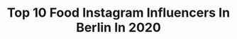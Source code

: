 ---
title: Top 10 Food Instagram Influencers In Berlin In 2020
description: >-
  Find top food Instagram influencers in Berlin in 2020. Most popular hashtags: #berlin #berlinfood #berlinfoodguide #foodie.
platform: Instagram
profiles:
  - username: "josephine.krk"
    fullname: >-
      𝐉𝐎𝐒𝐄𝐏𝐇𝐈𝐍𝐄 𝐊.
    location: "Germany"
    followers: 6675
    engagement: 877
    commentsToLikes: 0.264910
    avatar: "https://scontent-lax3-2.cdninstagram.com/v/t51.2885-19/s320x320/87633106_2886606624761833_8085742458362658816_n.jpg?_nc_ht=scontent-lax3-2.cdninstagram.com&_nc_ohc=CvjhsLa8wB8AX8RWmW1&oh=b29527c30ed1964c85e6edbee10ff6f4&oe=5E9D5374"
    verified: false
    hashtags: "#sun, #beautyprodukte, #flatlay, #flatlaylove"
  - username: "foodistisch"
    fullname: >-
      Berlin Food Traveller 🇩🇪🇻🇳
    location: "Germany"
    followers: 6159
    engagement: 548
    commentsToLikes: 0.159426
    avatar: "https://scontent-lhr8-1.cdninstagram.com/v/t51.2885-19/s320x320/89218704_2778050312314552_733680972226101248_n.jpg?_nc_ht=scontent-lhr8-1.cdninstagram.com&_nc_ohc=SEQualkcXhIAX9MDcdG&oh=c13b023b1b705a4b52a95af508526fdd&oe=5EB983D2"
    verified: false
    hashtags: "#berlinfoodie, #coffeetime, #sushilover, #foodinberlin"
  - username: "healthymealsberlin"
    fullname: >-
      Healthy Meals Berlin
    location: "Germany"
    followers: 53768
    engagement: 657
    commentsToLikes: 0.017323
    avatar: "https://scontent-ams4-1.cdninstagram.com/v/t51.2885-19/s320x320/83049602_763485167474088_6434801976613011456_n.jpg?_nc_ht=scontent-ams4-1.cdninstagram.com&_nc_ohc=Qpw6KGMY_9wAX_o7eHe&oh=8b6fec5c96c1265d4db2944b1dc802ff&oe=5EAEDA01"
    verified: false
    hashtags: "#healthymealsberlin"
  - username: "daniel_fehlow"
    fullname: >-
      Daniel Fehlow
    location: "Germany"
    followers: 139724
    engagement: 305
    commentsToLikes: 0.018206
    avatar: "https://scontent-lht6-1.cdninstagram.com/v/t51.2885-19/s320x320/21827153_125901558064342_6004214625967538176_n.jpg?_nc_ht=scontent-lht6-1.cdninstagram.com&_nc_ohc=M63GlkWO3BIAX-JCbhF&oh=8f5f9d8a1e42b1bf2a2d2da870b751fa&oe=5EB86D94"
    verified: true
    hashtags: "#kr, #gzsz, #dreamteam, #foodberlin"
  - username: "foodtasterberlin"
    fullname: >-
      FOODTASTER
    location: "Germany"
    followers: 9599
    engagement: 445
    commentsToLikes: 0.307458
    avatar: "https://scontent-lhr8-1.cdninstagram.com/v/t51.2885-19/s320x320/20582640_316339315503219_7086368946575638528_a.jpg?_nc_ht=scontent-lhr8-1.cdninstagram.com&_nc_ohc=Vd2TEDZmJLYAX9pp6bH&oh=7daa59c3777c39513555e3f820d19502&oe=5EB959DE"
    verified: false
    hashtags: "#lafood, #quarantine, #hamburgfood, #france"
  - username: "gastroberlin"
    fullname: >-
      Food in Berlin
    location: "Germany"
    followers: 18130
    engagement: 236
    commentsToLikes: 0.224389
    avatar: "https://scontent-amt2-1.cdninstagram.com/v/t51.2885-19/s320x320/66103537_431476051046219_4479975576370675712_n.jpg?_nc_ht=scontent-amt2-1.cdninstagram.com&_nc_ohc=nDVxS2izUv8AX9ImyOo&oh=5a05cb40a289190664474e78c24f17f7&oe=5EAE9DB2"
    verified: false
    hashtags: "#wine, #southkorea, #waffles, #foodblog"
  - username: "berlin_ickliebedir"
    fullname: >-
      BERLIN ICK LIEBE DIR
    location: "Germany"
    followers: 63329
    engagement: 268
    commentsToLikes: 0.016774
    avatar: "https://scontent-ams4-1.cdninstagram.com/v/t51.2885-19/s320x320/87481054_888505868255724_6864123093590212608_n.jpg?_nc_ht=scontent-ams4-1.cdninstagram.com&_nc_ohc=v5SXyGSZyP4AX8O-GCY&oh=a9a07c1616b61ee4868d50aca851be04&oe=5EB05AAF"
    verified: false
    hashtags: "#ihavethisthingwithberlin, #nightshots, #iphone11pro, #berlinfeature"
  - username: "aboudi.86"
    fullname: >-
      ABOUDI
    location: "Germany"
    followers: 102663
    engagement: 530
    commentsToLikes: 0.020667
    avatar: "https://scontent-lhr8-1.cdninstagram.com/v/t51.2885-19/s320x320/91180008_664063251034904_3162921346791374848_n.jpg?_nc_ht=scontent-lhr8-1.cdninstagram.com&_nc_ohc=0UtVplOHFtQAX9gtYwz&oh=5e532865579d4b58c2ecf4481ca467fc&oe=5EBC4D8E"
    verified: false
    hashtags: "#smile, #me, #besafe, #socialdistancing"
  - username: "nanukboy"
    fullname: >-
      NANUK
    location: "Germany"
    followers: 40985
    engagement: 181
    commentsToLikes: 0.066947
    avatar: "https://scontent-lhr8-1.cdninstagram.com/v/t51.2885-19/s320x320/93355485_552454422049830_7505318799864758272_n.jpg?_nc_ht=scontent-lhr8-1.cdninstagram.com&_nc_ohc=_1Do0LPUi_4AX9RcDyL&oh=6319a4a166d7b998ed5a26d8a337f0b8&oe=5EBAC58E"
    verified: false
    hashtags: "#shorts, #allblack, #holidaze, #valledecocora"
  - username: "heylilahey"
    fullname: >-
      Mia Marjanović
    location: "Germany"
    followers: 25644
    engagement: 284
    commentsToLikes: 0.041029
    avatar: "https://scontent-lht6-1.cdninstagram.com/v/t51.2885-19/s320x320/82082872_2382465201858742_5932871912056160256_n.jpg?_nc_ht=scontent-lht6-1.cdninstagram.com&_nc_ohc=ah_pUbQXmWIAX_owsqR&oh=43da4ecca1ae08b06f933bda92690c2c&oe=5EB6340B"
    verified: false
    hashtags: "#secondhandfirst, #readingtime, #whatsinseason, #supportsmallbusinesses"
---